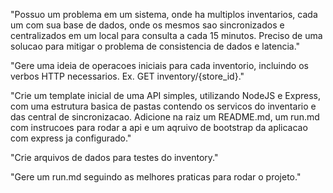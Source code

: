 "Possuo um problema em um sistema, onde ha multiplos inventarios, cada um com sua base de dados, onde os mesmos sao sincronizados e centralizados em um local para consulta a cada 15 minutos. Preciso de uma solucao para mitigar o problema de consistencia de dados e latencia."

"Gere uma ideia de operacoes iniciais para cada inventorio, incluindo os verbos HTTP necessarios. Ex. GET inventory/{store_id}."

"Crie um template inicial de uma API simples, utilizando NodeJS e Express, com uma estrutura basica de pastas contendo os servicos do inventario e das central de sincronizacao. Adicione na raiz um README.md, um run.md com instrucoes para rodar a api e um aqruivo de bootstrap da aplicacao com express ja configurado."

"Crie arquivos de dados para testes do inventory."

"Gere um run.md seguindo as melhores praticas para rodar o projeto."